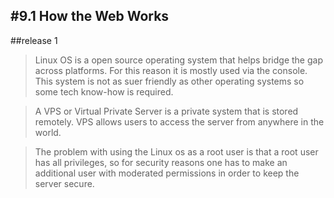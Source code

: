 #9.1 How the Web Works
----
##release 1
> Linux OS is a open source operating system that helps bridge the gap across platforms. For this reason it is mostly used via the console. This system is not as suer friendly as other operating systems so some tech know-how is required.

> A VPS or Virtual Private Server is a private system that is stored remotely. VPS allows users to access the server from anywhere in the world.

>The problem with using the Linux os as a root user is that a root user has all privileges, so for security reasons one has to make an additional user with moderated permissions in order to keep the server secure.